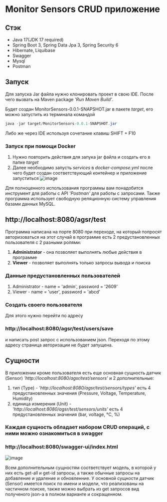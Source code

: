 # Monitor Sensors CRUD приложение
## Стэк
- Java 17(JDK 17 required)
- Spring Boot 3, Spring Data Jpa 3, Spring Security 6
- Hibernate, Liquibase
- Swagger
- Mysql
- Postman
## Запуск
Для запуска  Jar файла нужно клонировать проект в свою IDE. После чего вызвать на Maven package *'Run Maven Build'*.

Будет создан MonitorSensors-0.0.1-SNAPSHOT.jar в пакете *target*, его можно запустить из терминала командой
```java
java -jar target/MonitorSensors-0.0.1-SNAPSHOT.jar
```
Либо же через IDE используя сочетание клавиш SHIFT + F10

### Запуск при помощи Docker
1. Нужно повторить действия для запука jar файла и создать его в папке *target*
2. Далее необходимо запусть *services* в *docker-compose.yml* после чего будет создан соответствующий контейнер и приложение запуститься
![image](https://github.com/KycokD06pa/firstSpringBootApp/assets/135359267/222f99ba-df8a-4948-80bd-8a4bfc9fd808)


Для полноценного использования программы вам понадобится инструмент для работы с API *'Postman'* для работы с запросами.
Также программа использует свободную реляционную систему управления базами данных MySQL.

## http://localhost:8080/agsr/test
Программа написана на порте 8080 при переходе, на который попросят авторизоваться на этот случай в программе есть 2 предустановленных пользователя
с 2 разными ролями:
1. **Administrator** - она позволяет выполнять любые действия в программе
2. **Viewer** - позволяет выполнять только запросы вывода и поиска
### Данные предустановленных пользователей
1. Administrator - name = 'admin', password = '2609'
2. Viewer - name = 'user', password = 'abcd'
### Создать своего пользователя
Для этого нужно перейти по адресу
### http://localhost:8080/agsr/test/users/save
и написать post запрос с использованием json. Переходя по этому адресу страница авторизации не будет запущена.

## Сущности
В приложении кроме пользователя есть еще основная сущность датчик (Sensor) *'http://localhost:8080/agsr/test/sensors'*  и 2 дополнительные: 
1. тип (Type)  - *'http://localhost:8080/agsr/test/sensors/types'* есть 4 предустановленных значения (Pressure, Voltage, Temperature, Humidity)
2. единица измерения (Unit) - *'http://localhost:8080/agsr/test/sensors/units'* есть 4 предустановленных значения (bar, voltage, °С, %)

### Каждая сущность обладает набором CRUD операций, с ними можно ознакомиться в swagger
### http://localhost:8080/swagger-ui/index.html
![image](https://github.com/KycokD06pa/Monitor-Sensors/assets/135359267/dd889c32-36ea-49f1-b983-bb59a4fe0eeb)

Всем дополнительным сущностям соответствует модель, в которой у них есть get-all и get-id запросы, а также обычные запросы на добавление и удаление и обновленние.
У основной сущности датчик (Sensor) имеется поиск по имени и модели, что реализованы на частичном поиске, также можно выбрать из get запросов вид полученого json-а 
в полном варианте и сокращенном. 




 
